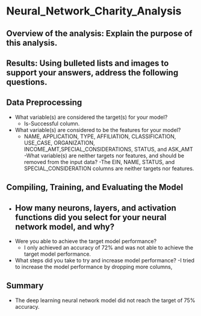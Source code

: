 # Neural_Network_Charity_Analysis
## Overview of the analysis: Explain the purpose of this analysis.

## Results: Using bulleted lists and images to support your answers, address the following questions.

## Data Preprocessing
- What variable(s) are considered the target(s) for your model?
  - Is-Successful column. 
- What variable(s) are considered to be the features for your model?
  - NAME, APPLICATION, TYPE, AFFILIATION, CLASSIFICATION, USE_CASE, ORGANIZATION, INCOME_AMT,SPECIAL_CONSIDERATIONS, STATUS, and ASK_AMT
-What variable(s) are neither targets nor features, and should be removed from the input data?
  -The EIN, NAME, STATUS, and SPECIAL_CONSIDERATION columns are neither targets nor features.

## Compiling, Training, and Evaluating the Model
- How many neurons, layers, and activation functions did you select for your neural network model, and why?
  -
- Were you able to achieve the target model performance?
  - I only achieved an accuracy of 72% and was not able to achieve the target model performance.
- What steps did you take to try and increase model performance?
  -I tried to increase the model performance by dropping more columns,
## Summary
- The deep learning neural network model did not reach the target of 75% accuracy.

